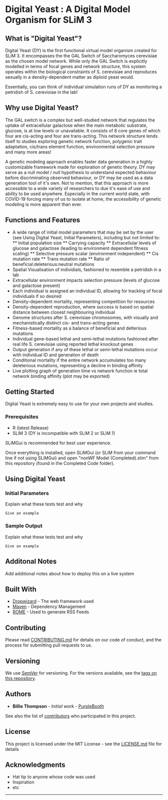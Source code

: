 # Digital Yeast : A Digital Model Organism for SLiM 3

## What is "Digital Yeast"?

Digital Yeast (DY) is the first functional virtual model organism created for SLiM 3. It encompasses the the GAL Switch of Saccharomyces cerevisiae as the chosen model network. While only the GAL Switch is explicitly modelled in terms of focal genes and network structure, this system operates within the biological constraints of S. cerevisiae and reproduces sexually in a density-dependent matter as diploid yeast would. 

Essentially, you can think of individual simulation runs of DY as monitoring a petridish of S. cerevisiae in the lab! 

## Why use Digital Yeast?

The GAL switch is a complex but well-studied network that regulates the uptake of extracellular galactose when the main metabolic substrate, glucose, is at low levels or unavailable. It consists of 8 core genes of which four are cis-acting and four are trans-acting. This network structure lends itself to studies exploring genetic network function, polygenic trait adaptation, cis/trans element function, environmental selection pressure and many more areas! 

A genetic modeling approach enables faster data generation in a highly customizable framework made for exploration of genetic theory. DY may serve as a null model / null hypothesis to understand expected behaviour before discriminating observed behaviour, or DY may be used as a data generation tool of it's own. Not to mention, that this approach is more accessible to a wide variety of researchers to due it's ease of use and ability to be used anywhere. Especially in the current world state, with COVID-19 forcing many of us to isolate at home, the accessibility of genetic modeling is more apparent than ever. 

## Functions and Features

* A wide range of initial model parameters that may be set by the user (see Using Digital Yeast, Initial Parameters), including but not limited to: 
  ** Initial population size
  ** Carrying capacity
  ** Extracellular levels of glucose and galactose (leading to environment dependent fitness scaling)
  ** Selective pressure scalar (environment independent)
  ** Cis mutation rate
  ** Trans mutation rate
  ** Ratio of beneficial:deleterious:neutral mutations
* Spatial Visualisation of individials, fashioned to resemble a petridish in a lab
* Extracellular environment impacts selection pressure (levels of glucose and galactose present)
* Each individual is assigned an individual ID, allowing for tracking of focal individuals if so desired
* Density-dependent mortality, representing competition for resources
* Density-dependent reproduction, where success is based on spatial distance between closest neighbouring individual
* Genome structures after S. cerevisiae chromosomes, with visually and mechanistically distinct cis- and trans-acting genes
* Fitness-based mortality as a balance of beneficial and delterious mutations 
* Individual gene-based lethal and semi-lethal mutations fashioned after real life S. cerevisiae using reported lethal knockout genes
* Output generation if any of these lethal or semi-lethal mutations occur with individual ID and generation of death
* Conditional mortality if the entire network accumulates too many deleterious mutations, representing a decline in binding affinity
* Live plotting graph of generation time vs network function ie total network binding affinity (plot may be exported)


## Getting Started

Digital Yeast is extremely easy to use for your own projects and studies. 

### Prerequisites

* R (latest Release)
* SLiM 3 (DY is incompatible with SLiM 2 or SLiM 1)

SLiMGui is recommended for best user experience. 

Once everything is installed, open SLiMGui (or SLiM from your command line if not using SLiMGui) and open "nonWF Model (Completed).slim" from this repository (found in the Completed Code folder). 


## Using Digital Yeast

### Initial Parameters

Explain what these tests test and why

```
Give an example
```

### Sample Output

Explain what these tests test and why

```
Give an example
```


## Additonal Notes 

Add additional notes about how to deploy this on a live system

## Built With

* [Dropwizard](http://www.dropwizard.io/1.0.2/docs/) - The web framework used
* [Maven](https://maven.apache.org/) - Dependency Management
* [ROME](https://rometools.github.io/rome/) - Used to generate RSS Feeds

## Contributing

Please read [CONTRIBUTING.md](https://gist.github.com/PurpleBooth/b24679402957c63ec426) for details on our code of conduct, and the process for submitting pull requests to us.

## Versioning

We use [SemVer](http://semver.org/) for versioning. For the versions available, see the [tags on this repository](https://github.com/your/project/tags). 

## Authors

* **Billie Thompson** - *Initial work* - [PurpleBooth](https://github.com/PurpleBooth)

See also the list of [contributors](https://github.com/your/project/contributors) who participated in this project.

## License

This project is licensed under the MIT License - see the [LICENSE.md](LICENSE.md) file for details

## Acknowledgments

* Hat tip to anyone whose code was used
* Inspiration
* etc

-----------------------------------------------------------------------------------------------------------------------------------
